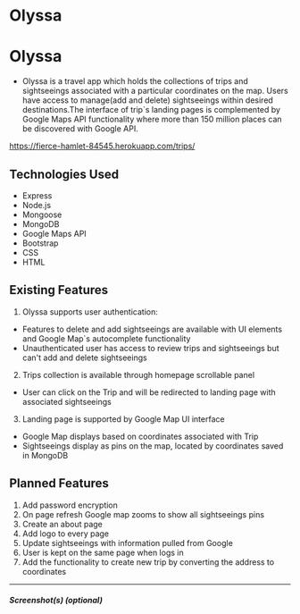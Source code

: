 # Olyssa
# Olyssa 

* Olyssa is a travel app which holds the collections of trips and sightseeings associated with a particular coordinates on the map. Users have access to manage(add and delete) sightseeings within desired destinations.The interface of trip`s landing pages is complemented by Google Maps API functionality where more than 150 million places can be discovered  with Google API. 

https://fierce-hamlet-84545.herokuapp.com/trips/

## Technologies Used

* Express
* Node.js
* Mongoose
* MongoDB
* Google Maps API
* Bootstrap
* CSS
* HTML

## Existing Features

1.  Olyssa supports user authentication: 
  * Features to delete and add sightseeings are available with UI elements and Google Map`s autocomplete functionality 
  * Unauthenticated user has access to review trips and sightseeings but can't add and delete sightseeings 
  
2. Trips collection is available through homepage scrollable panel  
  * User can click on the Trip and will be redirected to landing page with associated sightseeings 
  
3. Landing page is supported by Google Map UI interface 
  * Google Map displays based on coordinates associated with Trip 
  * Sightseeings display as pins on the map, located by coordinates saved in MongoDB


## Planned Features

1. Add password encryption 
2. On page refresh Google map zooms to show all sightseeings pins 
3. Create an about page 
4. Add logo to every page 
5. Update sightseeings with information pulled from Google 
6. User is kept on the same page when logs in 
7. Add the functionality to create new trip by converting the address to coordinates 

---

##### Screenshot(s) (optional)


